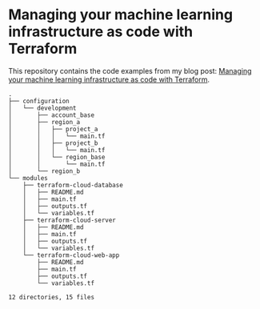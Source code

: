 # Managing your machine learning infrastructure as code with Terraform

This repository contains the code examples from my blog post: [Managing your machine learning infrastructure as code with Terraform](www.jeremyjordan.me/terraform/).

```
.
├── configuration
│   └── development
│       ├── account_base
│       ├── region_a
│       │   ├── project_a
│       │   │   └── main.tf
│       │   ├── project_b
│       │   │   └── main.tf
│       │   └── region_base
│       │       └── main.tf
│       └── region_b
└── modules
    ├── terraform-cloud-database
    │   ├── README.md
    │   ├── main.tf
    │   ├── outputs.tf
    │   └── variables.tf
    ├── terraform-cloud-server
    │   ├── README.md
    │   ├── main.tf
    │   ├── outputs.tf
    │   └── variables.tf
    └── terraform-cloud-web-app
        ├── README.md
        ├── main.tf
        ├── outputs.tf
        └── variables.tf

12 directories, 15 files
```